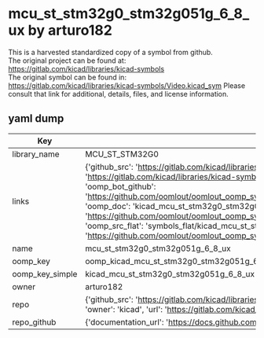 # mcu_st_stm32g0_stm32g051g_6_8_ux by arturo182  
This is a harvested standardized copy of a symbol from github.  
The original project can be found at:  
https://gitlab.com/kicad/libraries/kicad-symbols  
The original symbol can be found in:
https://gitlab.com/kicad/libraries/kicad-symbols/Video.kicad_sym
Please consult that link for additional, details, files, and license information.  
## yaml dump  
| Key | Value |  
| --- | --- |  
| library_name | MCU_ST_STM32G0 |  
| links | {'github_src': 'https://gitlab.com/kicad/libraries/kicad-symbols/Video.kicad_sym', 'github_src_repo': 'https://gitlab.com/kicad/libraries/kicad-symbols', 'oomp_bot': 'kicad_mcu_st_stm32g0_stm32g051g_6_8_ux/working', 'oomp_bot_github': 'https://github.com/oomlout/oomlout_oomp_symbol_bot/tree/main/kicad_mcu_st_stm32g0_stm32g051g_6_8_ux/working', 'oomp_doc': 'kicad_mcu_st_stm32g0_stm32g051g_6_8_ux/working', 'oomp_doc_github': 'https://github.com/oomlout/oomlout_oomp_symbol_doc/tree/main/kicad_mcu_st_stm32g0_stm32g051g_6_8_ux/working', 'oomp_src_flat': 'symbols_flat/kicad_mcu_st_stm32g0_stm32g051g_6_8_ux/working', 'oomp_src_flat_github': 'https://github.com/oomlout/oomlout_oomp_symbol_src/tree/main/kicad_mcu_st_stm32g0_stm32g051g_6_8_ux/working'} |  
| name | mcu_st_stm32g0_stm32g051g_6_8_ux |  
| oomp_key | oomp_kicad_mcu_st_stm32g0_stm32g051g_6_8_ux |  
| oomp_key_simple | kicad_mcu_st_stm32g0_stm32g051g_6_8_ux |  
| owner | arturo182 |  
| repo | {'github_src': 'https://gitlab.com/kicad/libraries/kicad-symbols/Video.kicad_sym', 'name': 'libraries/kicad-symbols', 'owner': 'kicad', 'url': 'https://gitlab.com/kicad/libraries/kicad-symbols'} |  
| repo_github | {'documentation_url': 'https://docs.github.com/rest/repos/repos#get-a-repository', 'message': 'Not Found'} |  

